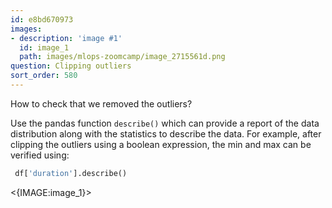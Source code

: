 ```yaml
---
id: e8bd670973
images:
- description: 'image #1'
  id: image_1
  path: images/mlops-zoomcamp/image_2715561d.png
question: Clipping outliers
sort_order: 580
---
```


How to check that we removed the outliers?

Use the pandas function `describe()` which can provide a report of the data distribution along with the statistics to describe the data. For example, after clipping the outliers using a boolean expression, the min and max can be verified using:

```python
 df['duration'].describe()
```

<{IMAGE:image_1}>
